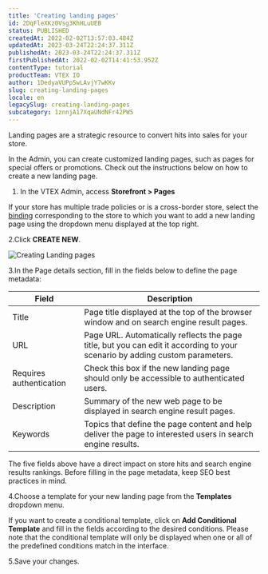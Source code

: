 ```yaml
---
title: 'Creating landing pages'
id: 2DqFleXKz0Vsg3KhHLuUEB
status: PUBLISHED
createdAt: 2022-02-02T13:57:03.484Z
updatedAt: 2023-03-24T22:24:37.311Z
publishedAt: 2023-03-24T22:24:37.311Z
firstPublishedAt: 2022-02-02T14:41:53.952Z
contentType: tutorial
productTeam: VTEX IO
author: 1DedyaVUPp5wLAvjY7wKKv
slug: creating-landing-pages
locale: en
legacySlug: creating-landing-pages
subcategory: 1znnjA17XqaUNdNFr42PW5
---
```


Landing pages are a strategic resource to convert hits into sales for your store.

In the Admin, you can create customized landing pages, such as pages for special offers or promotions. Check out the instructions below on how to create a new landing page.

1. In the VTEX Admin, access **Storefront > Pages**

<div class="alert alert-warning">
<p>If your store has multiple trade policies or is a cross-border store, select the <a href="https://help.vtex.com/en/tutorial/o-que-e-binding--4NcN3NJd0IeYccgWCI8O2W">binding</a> corresponding to the store to which you want to add a new landing page using the dropdown menu displayed at the top right.
</p>
</div>

2.Click **CREATE NEW**.

![Creating Landing pages](//images.ctfassets.net/alneenqid6w5/79EZvMxQKLKyE88OxQJudE/5b59a487ca74b9d420f754ec5ab9fa18/cms-pages-en.png)

3.In the Page details section, fill in the fields below to define the page metadata:

| **Field** | **Description** |
| ---------- | ---------- |
| Title | Page title displayed at the top of the browser window and on search engine result pages. |
| URL | Page URL. Automatically reflects the page title, but you can edit it according to your scenario by adding custom parameters. |
| Requires authentication | Check this box if the new landing page should only be accessible to authenticated users. |
| Description | Summary of the new web page to be displayed in search engine result pages. |
| Keywords | Topics that define the page content and  help deliver the page to interested users in search engine results. |

<div class = "alert alert-info">
<p>The five fields above have a direct impact on store hits and search engine results rankings. Before filling in the page metadata, keep SEO best practices in mind.
</p>
</div>

4.Choose a template for your new landing page from the **Templates** dropdown menu.

<div class = "alert alert-info">
  <p>If you want to create a conditional template, click on <strong>Add Conditional Template</strong> and fill in the fields according to the desired conditions. Please note that the conditional template will only be displayed when one or all of the predefined conditions match in the interface.
</p>
</div>

5.Save your changes.


